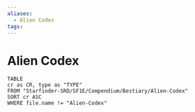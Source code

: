 ```yaml
---
aliases:
  - Alien Codex
tags: 
---
```


# Alien Codex

```dataview
TABLE 
cr as CR, type as "TYPE"
FROM "Starfinder-SRD/SF1E/Compendium/Bestiary/Alien-Codex"
SORT cr ASC
WHERE file.name != "Alien-Codex"
```